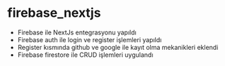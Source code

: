 # firebase_nextjs

- Firebase ile NextJs entegrasyonu yapıldı
- Firebase auth ile login ve register işlemleri yapıldı
- Register kısmında github ve google ile kayıt olma mekanikleri eklendi
- Firebase firestore ile CRUD işlemleri uygulandı